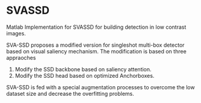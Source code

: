 # SVASSD
Matlab Implementation for SVASSD for building detection in low contrast images.

SVA-SSD proposes a modified version for singleshot multi-box detector based on visual saliency mechanism. The modification is based on three appraoches
1) Modify the SSD backbone based on saliency attention.
2) Modify the SSD head based on optimized Anchorboxes.

SVA-SSD is fed with a special augmentation processes to overcome the low dataset size and decrease the overfitting problems.

